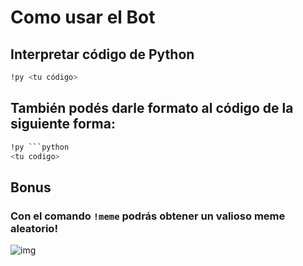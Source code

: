 # Como usar el Bot

## Interpretar código de Python

```bash
!py <tu código>
```

## También podés darle formato al código de la siguiente forma:
```bash
!py ```python
<tu codigo>
```

## Bonus
### Con el comando `!meme` podrás obtener un valioso meme aleatorio!
![img](https://pbs.twimg.com/media/CtLHPUhUAAACY2j.jpg:large)
